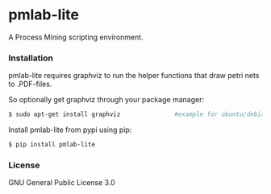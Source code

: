 # pmlab-lite
A Process Mining scripting environment.

### Installation
pmlab-lite requires graphviz to run the helper functions that draw petri nets to .PDF-files.

So optionally get graphviz through your package manager:
```sh
$ sudo apt-get install graphviz               #example for ubuntu/debian systems
```
Install pmlab-lite from pypi using pip:
```sh
$ pip install pmlab-lite
```


### License
GNU General Public License 3.0
